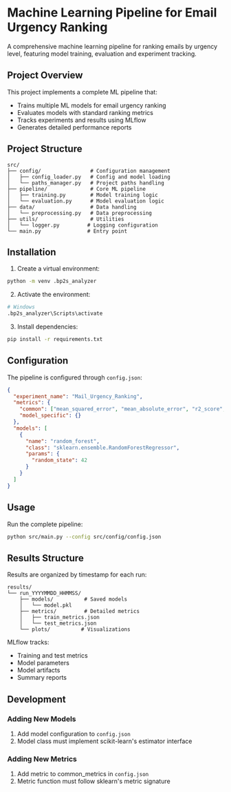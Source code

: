 # Machine Learning Pipeline for Email Urgency Ranking

A comprehensive machine learning pipeline for ranking emails by urgency level, featuring model training, evaluation and experiment tracking.

## Project Overview

This project implements a complete ML pipeline that:
- Trains multiple ML models for email urgency ranking
- Evaluates models with standard ranking metrics
- Tracks experiments and results using MLflow
- Generates detailed performance reports

## Project Structure

```
src/
├── config/                # Configuration management
│   ├── config_loader.py   # Config and model loading
│   └── paths_manager.py   # Project paths handling
├── pipeline/              # Core ML pipeline
│   ├── training.py        # Model training logic
│   └── evaluation.py      # Model evaluation logic
├── data/                  # Data handling
│   └── preprocessing.py   # Data preprocessing
├── utils/                 # Utilities
│   └── logger.py         # Logging configuration
└── main.py               # Entry point
```

## Installation

1. Create a virtual environment:
```bash
python -m venv .bp2s_analyzer
```

2. Activate the environment:
```bash
# Windows
.bp2s_analyzer\Scripts\activate
```

3. Install dependencies:
```bash
pip install -r requirements.txt
```

## Configuration

The pipeline is configured through `config.json`:

```json
{
  "experiment_name": "Mail_Urgency_Ranking",
  "metrics": {
    "common": ["mean_squared_error", "mean_absolute_error", "r2_score", "ndcg_score"],
    "model_specific": {}
  },
  "models": [
    {
      "name": "random_forest",
      "class": "sklearn.ensemble.RandomForestRegressor",
      "params": {
        "random_state": 42
      }
    }
  ]
}
```

## Usage

Run the complete pipeline:
```bash
python src/main.py --config src/config/config.json
```

## Results Structure

Results are organized by timestamp for each run:
```
results/
└── run_YYYYMMDD_HHMMSS/
    ├── models/          # Saved models
    │   └── model.pkl
    ├── metrics/         # Detailed metrics
    │   ├── train_metrics.json
    │   └── test_metrics.json
    └── plots/          # Visualizations
```

MLflow tracks:
- Training and test metrics
- Model parameters
- Model artifacts
- Summary reports

## Development

### Adding New Models

1. Add model configuration to `config.json`
2. Model class must implement scikit-learn's estimator interface

### Adding New Metrics

1. Add metric to common_metrics in `config.json`
2. Metric function must follow sklearn's metric signature